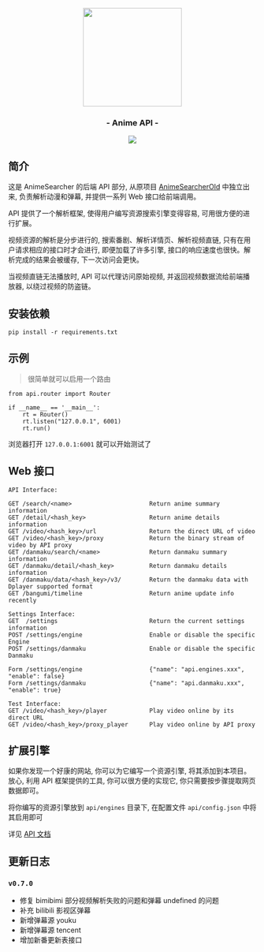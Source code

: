 <p align="center"><img src="https://ae01.alicdn.com/kf/U150c6f229b47468781c941fdd80545eak.png" width="200"></p>
<h3 align="center">- Anime API -</h3>
<p align="center">
<img src="https://img.shields.io/github/v/release/zaxtyson/Anime-API.svg?logo=bilibili">
</p>

## 简介

这是 AnimeSearcher 的后端 API 部分, 从原项目 [AnimeSearcherOld](https://github.com/zaxtyson/AnimeSearcherOld)
中独立出来, 负责解析动漫和弹幕, 并提供一系列 Web 接口给前端调用。

API 提供了一个解析框架, 使得用户编写资源搜索引擎变得容易, 可用很方便的进行扩展。

视频资源的解析是分步进行的, 搜索番剧、解析详情页、解析视频直链, 只有在用户请求相应的接口时才会进行,
即便加载了许多引擎, 接口的响应速度也很快。解析完成的结果会被缓存, 下一次访问会更快。

当视频直链无法播放时, API 可以代理访问原始视频, 并返回视频数据流给前端播放器, 以绕过视频的防盗链。

## 安装依赖

```
pip install -r requirements.txt
```

## 示例

> 很简单就可以启用一个路由

```
from api.router import Router

if __name__ == '__main__':
    rt = Router()
    rt.listen("127.0.0.1", 6001)
    rt.run()
```

浏览器打开 `127.0.0.1:6001` 就可以开始测试了

## Web 接口

```
API Interface:

GET /search/<name>                      Return anime summary information
GET /detail/<hash_key>                  Return anime details information
GET /video/<hash_key>/url               Return the direct URL of video
GET /video/<hash_key>/proxy             Return the binary stream of video by API proxy
GET /danmaku/search/<name>              Return danmaku summary information
GET /danmaku/detail/<hash_key>          Return danmaku details information
GET /danmaku/data/<hash_key>/v3/        Return the danmaku data with Dplayer supported format
GET /bangumi/timeline                   Return anime update info recently

Settings Interface:
GET  /settings                          Return the current settings information
POST /settings/engine                   Enable or disable the specific Engine
POST /settings/danmaku                  Enable or disable the specific Danmaku

Form /settings/engine                   {"name": "api.engines.xxx", "enable": false}
Form /settings/danmaku                  {"name": "api.danmaku.xxx", "enable": true}

Test Interface:
GET /video/<hash_key>/player            Play video online by its direct URL
GET /video/<hash_key>/proxy_player      Play video online by API proxy
```

## 扩展引擎

如果你发现一个好康的网站, 你可以为它编写一个资源引擎, 将其添加到本项目。放心, 利用 API 框架提供的工具, 你可以很方便的实现它, 你只需要按步骤提取网页数据即可。

将你编写的资源引擎放到 `api/engines` 目录下, 在配置文件 `api/config.json` 中将其启用即可

详见 [API 文档](https://anime-api.readthedocs.io/zh/latest/#)

## 更新日志

### `v0.7.0`

- 修复 bimibimi 部分视频解析失败的问题和弹幕 undefined 的问题
- 补充 bilibili 影视区弹幕
- 新增弹幕源 youku
- 新增弹幕源 tencent
- 增加新番更新表接口